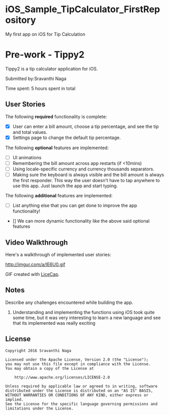 # iOS_Sample_TipCalculator_FirstRepository
My first app on iOS for Tip Calculation
# Pre-work - Tippy2

Tippy2 is a tip calculator application for iOS.

Submitted by:Sravanthi Naga

Time spent: 5 hours spent in total

## User Stories

The following **required** functionality is complete:

* [X] User can enter a bill amount, choose a tip percentage, and see the tip and total values.
* [X] Settings page to change the default tip percentage.

The following **optional** features are implemented:
* [ ] UI animations
* [ ] Remembering the bill amount across app restarts (if <10mins)
* [ ] Using locale-specific currency and currency thousands separators.
* [ ] Making sure the keyboard is always visible and the bill amount is always the first responder. This way the user doesn't have to tap anywhere to use this app. Just launch the app and start typing.

The following **additional** features are implemented:

- [ ] List anything else that you can get done to improve the app functionality!

* [] We can more dynamic functionality like the above said optional features

## Video Walkthrough 

Here's a walkthrough of implemented user stories:

http://imgur.com/a/IE6U0.gif

GIF created with [LiceCap](http://www.cockos.com/licecap/).

## Notes

Describe any challenges encountered while building the app.

1. Understanding and implementing the functions using iOS took quite some time, but it was very interesting to learn a new language and see that its implemented was really exciting

## License

    Copyright 2016 Sravanthi Naga

    Licensed under the Apache License, Version 2.0 (the "License");
    you may not use this file except in compliance with the License.
    You may obtain a copy of the License at

        http://www.apache.org/licenses/LICENSE-2.0

    Unless required by applicable law or agreed to in writing, software
    distributed under the License is distributed on an "AS IS" BASIS,
    WITHOUT WARRANTIES OR CONDITIONS OF ANY KIND, either express or implied.
    See the License for the specific language governing permissions and
    limitations under the License.
